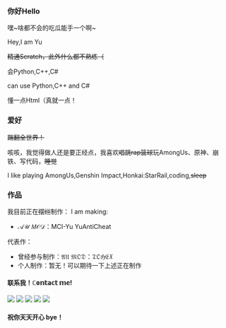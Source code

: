 ### 你好Hello

嘿~啥都不会的吃瓜能手一个啊~

Hey,I am Yu

~~精通Scratch，此外什么都不熟练（~~

会Python,C++,C#

can use Python,C++ and C#

懂一点Html（真就一点！

### 爱好

~~踹翻全世界！~~

咳咳，我觉得做人还是要正经点，我喜欢~~唱跳rap篮球~~玩AmongUs、原神、崩铁、写代码，~~睡觉~~

I like playing AmongUs,Genshin Impact,Honkai:StarRail,coding,~~sleep~~

### 作品

我目前正在~~摆烂~~制作：
I am making:

* 𝒜𝒰 𝑀𝒪𝒟：MCI-Yu YuAntiCheat

代表作：
* 曾经参与制作：𝔄𝔘 𝔐𝔒𝔇：𝔗𝔒ℌ𝔈𝔛
* 个人制作：暂无！可以期待一下上述正在制作

#### 联系我！ℂ𝕠𝕟𝕥𝕒𝕔𝕥 𝕞𝕖!

<a href="https://space.bilibili.com/1638639993" target="_blank"><img src="https://img.shields.io/badge/Bilibili%20-%231DA1F2.svg?&style=for-the-badge&logo=bilibili&logoColor=white&color=fb7299"/></a>
<a href="https://qm.qq.com/q/rrsOJ3Zd7M" target="_blank"><img src="https://img.shields.io/badge/QQ%20-%231DA1F2.svg?&style=for-the-badge&logo=Tencent+QQ&logoColor=white&color=1e6fff"/></a>
<a href="https://v.douyin.com/iReuqodH/" target="_blank"><img src="https://img.shields.io/badge/抖音Tiktok%20-%231DA1F2.svg?&style=for-the-badge&logo=tiktok&logoColor=white&color=696969"/></a>
<a href="https://www.ixigua.com/home/66342900090" target="_blank"><img src="https://img.shields.io/badge/西瓜视频ixigua%20-%231DA1F2.svg?&style=for-the-badge&logo=tiktok&logoColor=white&color=ff0000"/></a>
<a href="https://discord.gg/9Jy7gzPq" target="_blank"><img src="https://img.shields.io/badge/Discord%20-%231DA1F2.svg?&style=for-the-badge&logo=discord&logoColor=white&color=000000"/></a>

</p>

#### 祝你天天开心 bye！
